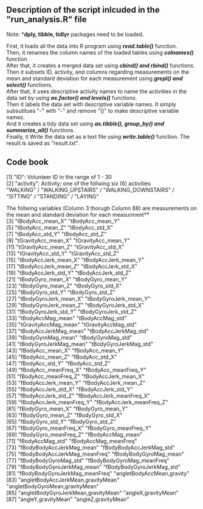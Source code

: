 ## Description of the script inlcuded in the "run_analysis.R" file

Note: ***dply, tibble, tidlyr** packages need to be loaded.

First, it loads all the data into R program using ***read.table()*** function.  
Then, it renames the column names of the loaded tables using ***colnames()*** function.  
After that, it creates a merged data set using ***cbind() and rbind()*** functions.  
Then it subsets ID, activity, and columns regarding measurements on the mean and standard deviation for each measurement using ***grepl() and select()*** functions.  
After that, it uses descriptive activity names to name the activities in the data set by using ***as.factor() and levels()*** functions.  
Then it labels the data set with descriptive variable names. It simply subsutitues "-" with "-" and remove "()" to make descriptive variable names.  
And it creates a tidy data set using ***as.tibble(), group_by() and summarize_all()*** functions.  
Finally, it Write the data set as a text file using ***write.table()*** function. The result is saved as "result.txt".  

## Code book
 [1] "ID": Volunteer ID in the range of 1 - 30  
 [2] "activity": Activity; one of the follwing six (6) activities   
"WALKING" / "WALKING_UPSTAIRS" / "WALKING_DOWNSTAIRS" / "SITTING" / "STANDING" / "LAYING"    
 
The follwing variables (Column 3 thorugh Column 88) are measurements on the mean and standard deviation for each measurment**  
 [3] "tBodyAcc_mean_X"                    "tBodyAcc_mean_Y"                     
 [5] "tBodyAcc_mean_Z"                    "tBodyAcc_std_X"                      
 [7] "tBodyAcc_std_Y"                     "tBodyAcc_std_Z"                      
 [9] "tGravityAcc_mean_X"                 "tGravityAcc_mean_Y"                  
[11] "tGravityAcc_mean_Z"                 "tGravityAcc_std_X"                   
[13] "tGravityAcc_std_Y"                  "tGravityAcc_std_Z"                   
[15] "tBodyAccJerk_mean_X"                "tBodyAccJerk_mean_Y"                 
[17] "tBodyAccJerk_mean_Z"                "tBodyAccJerk_std_X"                  
[19] "tBodyAccJerk_std_Y"                 "tBodyAccJerk_std_Z"                  
[21] "tBodyGyro_mean_X"                   "tBodyGyro_mean_Y"                    
[23] "tBodyGyro_mean_Z"                   "tBodyGyro_std_X"                     
[25] "tBodyGyro_std_Y"                    "tBodyGyro_std_Z"                     
[27] "tBodyGyroJerk_mean_X"               "tBodyGyroJerk_mean_Y"                
[29] "tBodyGyroJerk_mean_Z"               "tBodyGyroJerk_std_X"                 
[31] "tBodyGyroJerk_std_Y"                "tBodyGyroJerk_std_Z"                 
[33] "tBodyAccMag_mean"                   "tBodyAccMag_std"                     
[35] "tGravityAccMag_mean"                "tGravityAccMag_std"                  
[37] "tBodyAccJerkMag_mean"               "tBodyAccJerkMag_std"                 
[39] "tBodyGyroMag_mean"                  "tBodyGyroMag_std"                    
[41] "tBodyGyroJerkMag_mean"              "tBodyGyroJerkMag_std"                
[43] "fBodyAcc_mean_X"                    "fBodyAcc_mean_Y"                     
[45] "fBodyAcc_mean_Z"                    "fBodyAcc_std_X"                      
[47] "fBodyAcc_std_Y"                     "fBodyAcc_std_Z"                      
[49] "fBodyAcc_meanFreq_X"                "fBodyAcc_meanFreq_Y"                 
[51] "fBodyAcc_meanFreq_Z"                "fBodyAccJerk_mean_X"                 
[53] "fBodyAccJerk_mean_Y"                "fBodyAccJerk_mean_Z"                 
[55] "fBodyAccJerk_std_X"                 "fBodyAccJerk_std_Y"                  
[57] "fBodyAccJerk_std_Z"                 "fBodyAccJerk_meanFreq_X"             
[59] "fBodyAccJerk_meanFreq_Y"            "fBodyAccJerk_meanFreq_Z"             
[61] "fBodyGyro_mean_X"                   "fBodyGyro_mean_Y"                    
[63] "fBodyGyro_mean_Z"                   "fBodyGyro_std_X"                     
[65] "fBodyGyro_std_Y"                    "fBodyGyro_std_Z"                     
[67] "fBodyGyro_meanFreq_X"               "fBodyGyro_meanFreq_Y"                
[69] "fBodyGyro_meanFreq_Z"               "fBodyAccMag_mean"                    
[71] "fBodyAccMag_std"                    "fBodyAccMag_meanFreq"                
[73] "fBodyBodyAccJerkMag_mean"           "fBodyBodyAccJerkMag_std"             
[75] "fBodyBodyAccJerkMag_meanFreq"       "fBodyBodyGyroMag_mean"               
[77] "fBodyBodyGyroMag_std"               "fBodyBodyGyroMag_meanFreq"           
[79] "fBodyBodyGyroJerkMag_mean"          "fBodyBodyGyroJerkMag_std"            
[81] "fBodyBodyGyroJerkMag_meanFreq"      "angletBodyAccMean,gravity"           
[83] "angletBodyAccJerkMean,gravityMean"  "angletBodyGyroMean,gravityMean"      
[85] "angletBodyGyroJerkMean,gravityMean" "angleX,gravityMean"                  
[87] "angleY,gravityMean"                 "angleZ,gravityMean"  
